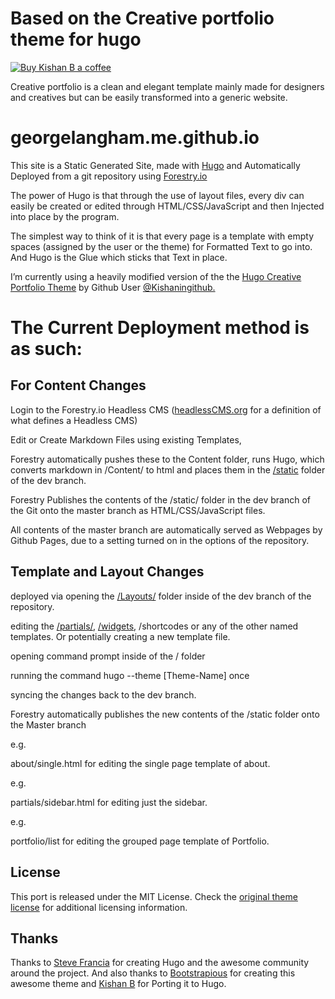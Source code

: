 # Based on the Creative portfolio theme for hugo

[![Buy Kishan B a coffee](https://img.shields.io/badge/%E2%98%95-Buy%20Kishan%20B%20a%20coffee-blue.svg)](https://www.paypal.me/kishansh/5)

Creative portfolio is a clean and elegant template mainly made for designers and creatives but can be easily transformed into a generic website.

# georgelangham.me.github.io

This site is a Static Generated Site, made with [Hugo](https://gohugo.io) and Automatically Deployed from a git repository using [Forestry.io](//Forestry.io)

The power of Hugo is that through the use of layout files, every div can easily be created or edited through HTML/CSS/JavaScript and then Injected into place by the program.

The simplest way to think of it is that every page is a template with empty spaces (assigned by the user or the theme) for Formatted Text to go into. And Hugo is the Glue which sticks that Text in place.

I’m currently using a heavily modified version of the the [Hugo Creative Portfolio Theme](https://github.com/kishaningithub/hugo-creative-portfolio-theme) by Github User [@Kishaningithub.](https://github.com/kishaningithub)

# The Current Deployment method is as such:

## For Content Changes

Login to the Forestry.io Headless CMS ([headlessCMS.org](//headlesscms.org) for a definition of what defines a Headless CMS)

Edit or Create Markdown Files using existing Templates, 

Forestry automatically pushes these to the Content folder, runs Hugo, which converts markdown in /Content/ to html and places them in the [/static](https://github.com/GeorgeWL/georgelangham.me.github.io/tree/dev/static) folder of the dev branch.

Forestry Publishes the contents of the /static/ folder in the dev branch of the Git onto the master branch as HTML/CSS/JavaScript files.

All contents of the master branch are automatically served as Webpages by Github Pages, due to a setting turned on in the options of the repository.

## Template and Layout Changes

deployed via opening the [/Layouts/](https://github.com/GeorgeWL/georgelangham.me.github.io/tree/dev/layouts) folder inside of the dev branch of the repository.

editing the [/partials/](https://github.com/GeorgeWL/georgelangham.me.github.io/tree/dev/layouts/partials), [/widgets](https://github.com/GeorgeWL/georgelangham.me.github.io/tree/dev/layouts/partials/widgets), /shortcodes or any of the other named templates.   Or potentially creating a new template file.

opening command prompt inside of the / folder

running the command hugo --theme [Theme-Name] once

syncing the changes back to the dev branch.

Forestry automatically publishes the new contents of the /static folder onto the Master branch

e.g.

about/single.html for editing the single page template of about.

e.g.

partials/sidebar.html for editing just the sidebar.

e.g.

portfolio/list for editing the grouped page template of Portfolio.


## License

This port is released under the MIT License. Check the [original theme license](https://bootstrapious.com/p/creative-portfolio) for additional licensing information.

## Thanks

Thanks to [Steve Francia](https://github.com/spf13) for creating Hugo and the awesome community around the project. And also thanks to [Bootstrapious](http://bootstrapious.com/) for creating this awesome theme and [Kishan B](https://github.com/kishaningithub) for Porting it to Hugo.
